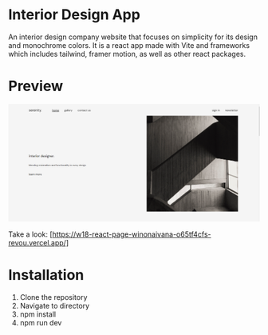 # Interior Design App

An interior design company website that focuses on simplicity for its design and monochrome colors. It is a react app made with Vite and frameworks which includes tailwind, framer motion, as well as other react packages.

# Preview

![preview](/src/assets/preview.png)

Take a look: [https://w18-react-page-winonaivana-o65tf4cfs-revou.vercel.app/]

# Installation

1. Clone the repository
2. Navigate to directory
3. npm install
4. npm run dev
